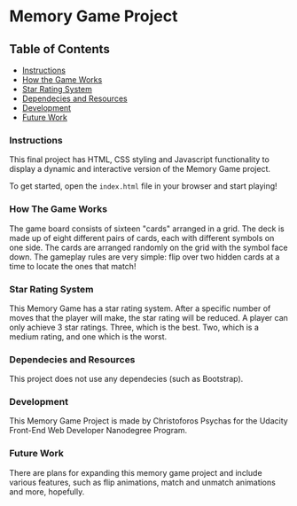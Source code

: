 # Memory Game Project

## Table of Contents

* [Instructions](#instructions)
* [How the Game Works](#how-the-game-works)
* [Star Rating System](#star-rating-system)
* [Dependecies and Resources](#dependecies-and-resources)
* [Development](#development)
* [Future Work](#future-work)



### Instructions

This final project has HTML, CSS styling and Javascript functionality to display a dynamic and interactive version of the Memory Game project. 

To get started, open the `index.html` file in your browser and start playing!

### How The Game Works

The game board consists of sixteen "cards" arranged in a grid. The deck is made up of eight different pairs of cards, each with different symbols on one side. The cards are arranged randomly on the grid with the symbol face down. The gameplay rules are very simple: flip over two hidden cards at a time to locate the ones that match!

### Star Rating System

This Memory Game has a star rating system. After a specific number of moves that the player will make, the star rating will be reduced. A player can only achieve 3 star ratings. Three, which is the best. Two, which is a medium rating, and one which is the worst. 

### Dependecies and Resources

This project does not use any dependecies (such as Bootstrap).

### Development

This Memory Game Project is made by Christoforos Psychas for the Udacity Front-End Web Developer Nanodegree Program.

### Future Work

There are plans for expanding this memory game project and include various features, such as flip animations, match and unmatch animations and more, hopefully.

